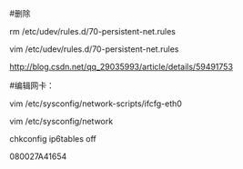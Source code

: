 \#删除

rm /etc/udev/rules.d/70-persistent-net.rules



vim /etc/udev/rules.d/70-persistent-net.rules

<http://blog.csdn.net/qq_29035993/article/details/59491753>



\#编辑网卡：

vim /etc/sysconfig/network-scripts/ifcfg-eth0



vim /etc/sysconfig/network





 chkconfig ip6tables off



080027A41654
